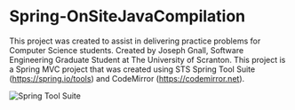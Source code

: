 # Spring-OnSiteJavaCompilation
This project was created to assist in delivering practice problems for Computer Science students.
Created by Joseph Gnall, Software Engineering Graduate Student at The University of Scranton.
This project is a Spring MVC project that was created using STS Spring Tool Suite (https://spring.io/tools) and CodeMirror (https://codemirror.net).

![Spring Tool Suite](https://spring.io/img/spring-by-pivotal-9066b55828deb3c10e27e609af322c40.png?raw=true "Optional Title")
